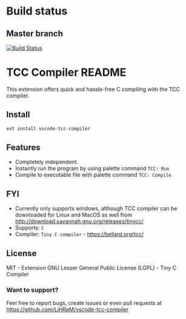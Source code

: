 # Build status
## Master branch
[![Build Status](https://travis-ci.org/LiHRaM/vscode-tcc-compiler.svg?branch=master)](https://travis-ci.org/LiHRaM/vscode-tcc-compiler)

# TCC Compiler README

This extension offers quick and hassle-free C compiling with the TCC compiler.

## Install 
```sh
ext install vscode-tcc-compiler
```
## Features
- Completely independent.
- Instantly run the program by using palette command ```TCC: Run```
- Compile to executable file with palette command ```TCC: Compile```

## FYI
- Currently only supports windows, although TCC compiler can be downloaded for Linux and MacOS as well from http://download.savannah.gnu.org/releases/tinycc/
- Supports: ```C```
- Compiler: ```Tiny C compiler``` - https://bellard.org/tcc/

## License
MIT - Extension
GNU Lesser General Public License (LGPL) - Tiny C Compiler

### Want to support?
Feel free to report bugs, create issues or even pull requests at https://github.com/LiHRaM/vscode-tcc-compiler
